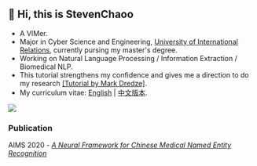 ## 👋 Hi, this is StevenChaoo

- A VIMer.
- Major in Cyber Science and Engineering, [University of International Relations](https://www.uir.cn), currently pursing my master's degree.
- Working on Natural Language Processing / Information Extraction / Biomedical NLP.
- This tutorial strengthens my confidence and gives me a direction to do my research [[Tutorial by Mark Dredze]](how_to_be_a_successful_phd_student.pdf).
- My curriculum vitae: [English](CV/EN.pdf) | [中文版本](CV/CN.pdf).

![](https://github-readme-stats.vercel.app/api?username=StevenChaoo&show_icons=true&bg_color=30,e96443,904e95&title_color=fff&text_color=fff)

### Publication

AIMS 2020 - [*A Neural Framework for Chinese Medical Named Entity Recognition*](https://link.springer.com/chapter/10.1007/978-3-030-59605-7_6)
